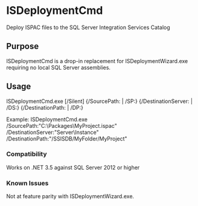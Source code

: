 # ISDeploymentCmd
Deploy ISPAC files to the SQL Server Integration Services Catalog

## Purpose
ISDeploymentCmd is a drop-in replacement for ISDeploymentWizard.exe requiring no local SQL Server assemblies.

## Usage
ISDeploymentCmd.exe [/Silent] {/SourcePath:<string> | /SP:<string>} {/DestinationServer:<string> | /DS:<string>} {/DestinationPath:<string> | /DP:<string>}

Example:
ISDeploymentCmd.exe /SourcePath:"C:\Packages\MyProject.ispac" /DestinationServer:"Server\Instance" /DestinationPath:"/SSISDB/MyFolder/MyProject"

### Compatibility
Works on .NET 3.5 against SQL Server 2012 or higher

### Known Issues

Not at feature parity with ISDeploymentWizard.exe.